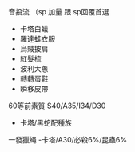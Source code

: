 音投流 
（sp 加量 跟 sp回覆首選
 - 卡塔白蟻
 - 羅達蛙衣服
 - 烏賊披肩
 - 紅髮梳
 - 波利大蔥
 - 轉轉蛋鞋
 - 瞬移皮帶

60等前素質
S40/A35/I34/D30

- 卡塔/黑蛇配種族

一發獵蠅
-卡塔/A30/必殺6%/昆蟲6%
